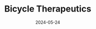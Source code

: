 ---  
layout: startup_page  
title: "Bicycle Therapeutics"  
id: "bicycletherapeutics.com"  
permalink: "/bicycletherapeuticsbicycletherapeutics.com05242024/"  
website: "https://www.bicycletherapeutics.com/"  
funding_round: "Equity"  
funding_amount: "$555M"  
investors: "Deep Track Capital, EcoR1 Capital, Fairmount, Forbion, Perceptive Advisors, RA Capital Management"  
about: "Bicycle Therapeutics develops novel precision-guided therapeutics using 'bicycle' molecules, which are fully synthetic short peptides designed to penetrate solid tumors. The company's technology is based on Nobel-winning research and is currently being trialled in cancer treatment, with partnerships expanding applications to various tumors."  
markets: "Biotechnology, Medtech, Oncology"  
hq: "Cambridge, England, United Kingdom"  
founded_year: "2009"  
linkedin: "https://www.linkedin.com/company/bicycle-therapeutics"  
twitter: "https://twitter.com/Bicycle_tx"  
instagram: ""  
facebook: ""  
crunchbase: "https://www.crunchbase.com/organization/bicycle-therapeutics"  
pitchbook: "https://pitchbook.com/profiles/company/54172-18"  

date_display: "24-May-2024"  
date: "2024-05-24"

# SEO Optimization  
meta_title: "Bicycle Therapeutics - Equity Funding ($555M)"  
meta_description: "Bicycle Therapeutics, Bicycle Therapeutics develops novel precision-guided therapeutics using 'bicycle' molecules, which are fully synthetic short peptides designed to pene..."  
meta_keywords: "Bicycle Therapeutics, Biotechnology, Medtech, Oncology, Equity funding"  
canonical_url: "https://startup.projectstartups.com/bicycletherapeuticsbicycletherapeutics.com05242024/"  
---